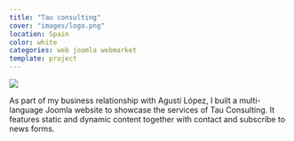 ```yaml
---
title: "Tau consulting"
cover: "images/logo.png"
location: Spain
color: white
categories: web joomla webmarket
template: project
---
```


![](/work/tau-consulting/images/1.jpg)

As part of my business relationship with Agustí López, I built a multi-language Joomla website to showcase the services of Tau Consulting. It features static and dynamic content together with contact and subscribe to news forms.

